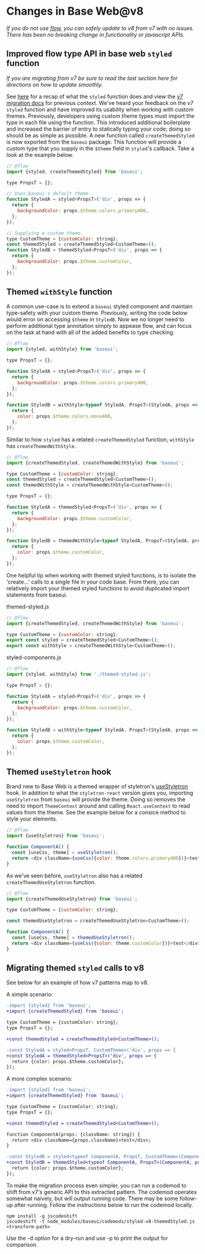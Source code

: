 # Changes in Base Web@v8

_If you do not use [flow](https://flow.org/), you can safely update to v8 from v7 with no issues.
There has been no breaking change in functionality or javascript APIs._

## Improved flow type API in base web `styled` function

_If you are migrating from v7 be sure to read the last section here for directions on how to update
smoothly._

See [here](https://baseweb.design/components/styled/) for a recap of what the `styled` function
does and view the
[v7 migration docs](https://github.com/uber-web/baseui/blob/master/docs/migrations/01207.md) for
previous context. We've heard your feedback on the v7 `styled` function and have improved its
usability when working with custom themes. Previously, developers using custom theme types must
import the type in each file using the function. This introduced additional boilerplate and
increased the barrier of entry to statically typing your code; doing so should be as simple as
possible. A new function called `createThemedStyled` is now exported from the `baseui` package.
This function will provide a custom type that you supply in the `$theme` field in `styled`'s
callback. Take a look at the example below.

```js
// @flow
import {styled, createThemedStyled} from 'baseui';

type PropsT = {};

// Uses baseui's default theme.
function StyledA = styled<PropsT>('div', props => {
  return {
    backgroundColor: props.$theme.colors.primary400,
  };
});

// Supplying a custom theme.
type CustomTheme = {customColor: string};
const themedStyled = createThemedStyled<CustomTheme>();
function StyledB = themedStyled<PropsT>('div', props => {
  return {
    backgroundColor: props.$theme.customColor,
  };
});
```

## Themed `withStyle` function

A common use-case is to extend a `baseui` styled component and maintain type-safety with your
custom theme. Previously, writing the code below would error on accessing `$theme` in `StyledB`.
Now we no longer need to perform additional type annotation simply to appease flow, and can focus
on the task at hand with all of the added benefits to type checking.

```js
// @flow
import {styled, withStyle} from 'baseui';

type PropsT = {};

function StyledA = styled<PropsT>('div', props => {
  return {
    backgroundColor: props.$theme.colors.primary400,
  };
});

function StyledB = withStyle<typeof StyledA, PropsT>(StyledA, props => {
  return {
    color: props.$theme.colors.mono400,
  };
});
```

Similar to how `styled` has a related `createThemedStyled` function, `withStyle` has
`createThemedWithStyle`.

```js
// @flow
import {createThemedStyled, createThemedWithStyle} from 'baseui';

type CustomTheme = {customColor: string};
const themedStyled = createThemedStyled<CustomTheme>();
const themedWithStyle = createThemedWithStyle<CustomTheme>();

type PropsT = {};

function StyledA = themedStyled<PropsT>('div', props => {
  return {
    backgroundColor: props.$theme.customColor,
  };
});

function StyledB = themedWithStyle<typeof StyledA, PropsT>(StyledA, props => {
  return {
    color: props.$theme.customColor,
  };
});
```

One helpful tip when working with themed styled functions, is to isolate the 'create...' calls
to a single file in your code base. From there, you can relatively import your themed styled
functions to avoid duplicated import statements from baseui.

themed-styled.js

```js
// @flow
import {createThemedStyled, createThemedWithStyle} from 'baseui';

type CustomTheme = {customColor: string};
export const styled = createThemedStyled<CustomTheme>();
export const withStyle = createThemedWithStyle<CustomTheme>();
```

styled-components.js

```js
// @flow
import {styled, withStyle} from './themed-styled.js';

type PropsT = {};

function StyledA = styled<PropsT>('div', props => {
  return {
    backgroundColor: props.$theme.customColor,
  };
});

function StyledB = withStyle<typeof StyledA, PropsT>(StyledA, props => {
  return {
    color: props.$theme.customColor,
  };
});
```

## Themed `useStyletron` hook

Brand new to Base Web is a themed wrapper of styletron's
[useStyletron](https://www.styletron.org/react/#usestyletron-hook) hook. In addition to what the
`styletron-react` version gives you, importing `useStyletron` from `baseui` will provide the theme.
Doing so removes the need to import `ThemeContext` around and calling `React.useContext` to read
values from the theme. See the example below for a consice method to style your elements.

```js
// @flow
import {useStyletron} from 'baseui';

function ComponentA() {
  const [useCss, theme] = useStyletron();
  return <div className={useCss({color: theme.colors.primary400})}>test</div>;
}
```

As we've seen before, `useStyletron` also has a related `createThemedUseStyletron` function.

```js
// @flow
import {createThemedUseStyletron} from 'baseui';

type CustomTheme = {customColor: string};

const themedUseStyletron = createThemedUseStyletron<CustomTheme>();

function ComponentA() {
  const [useCss, theme] = themedUseStyletron();
  return <div className={useCss({color: theme.customColor})}>test</div>;
}
```

## Migrating themed `styled` calls to v8

See below for an example of how v7 patterns map to v8.

A simple scenario:

```diff
-import {styled} from 'baseui';
+import {createThemedStyled} from 'baseui';

type CustomTheme = {customColor: string};
type PropsT = {};

+const themedStyled = createThemedStyled<CustomTheme>();

-const StyledA = styled<PropsT, CustomTheme>('div', props => {
+const StyledA = themedStyled<PropsT>('div', props => {
  return {color: props.$theme.customColor};
});
```

A more complex scenario:

```diff
-import {styled} from 'baseui';
+import {createThemedStyled} from 'baseui';

type CustomTheme = {customColor: string};
type PropsT = {};

+const themedStyled = createThemedStyled<CustomTheme>();

function ComponentA(props: {className: string}) {
  return <div className={props.className}>test</div>;
}

-const StyledB = styled<typeof ComponentA, PropsT, CustomTheme>(ComponentA, props => {
+const StyledB = themedStyled<typeof ComponentA, PropsT>(ComponentA, props => {
  return {color: props.$theme.customColor};
});
```

To make the migration process even simpler, you can run a codemod to shift from v7's generic API to
this extracted pattern. The codemod operates somewhat naively, but will output running code. There
may be some follow-up after running. Follow the instructions below to run the codemod locally.

```
npm install -g jscodeshift
jscodeshift -t node_modules/baseui/codemods/styled-v8-themedStyled.js <transform-path>
```

Use the -d option for a dry-run and use -p to print the output for comparison.
